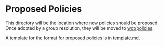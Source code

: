 # Proposed Policies
This directory will be the location where new policies should be proposed.
Once adopted by a group resolution, they will be moved to 
[wot/policies](https://github.com/w3c/wot/main/policies).

A template for the format for proposed policies is in [template.md](template.md).
